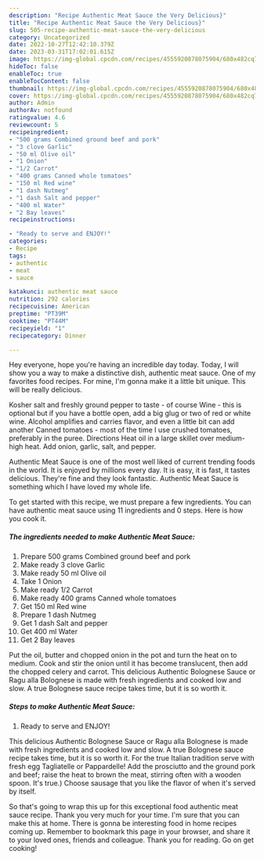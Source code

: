 ```yaml
---
description: "Recipe Authentic Meat Sauce the Very Delicious}"
title: "Recipe Authentic Meat Sauce the Very Delicious}"
slug: 505-recipe-authentic-meat-sauce-the-very-delicious
category: Uncategorized
date: 2022-10-27T12:42:10.379Z
date: 2023-03-31T17:02:01.615Z
image: https://img-global.cpcdn.com/recipes/4555920878075904/680x482cq70/authentic-meat-sauce-recipe-main-photo.jpg
hideToc: false
enableToc: true
enableTocContent: false
thumbnail: https://img-global.cpcdn.com/recipes/4555920878075904/680x482cq70/authentic-meat-sauce-recipe-main-photo.jpg
cover: https://img-global.cpcdn.com/recipes/4555920878075904/680x482cq70/authentic-meat-sauce-recipe-main-photo.jpg
author: Admin
authorAv: notfound
ratingvalue: 4.6
reviewcount: 5
recipeingredient:
- "500 grams Combined ground beef and pork"
- "3 clove Garlic"
- "50 ml Olive oil"
- "1 Onion"
- "1/2 Carrot"
- "400 grams Canned whole tomatoes"
- "150 ml Red wine"
- "1 dash Nutmeg"
- "1 dash Salt and pepper"
- "400 ml Water"
- "2 Bay leaves"
recipeinstructions:

- "Ready to serve and ENJOY!"
categories:
- Recipe
tags:
- authentic
- meat
- sauce

katakunci: authentic meat sauce 
nutrition: 292 calories
recipecuisine: American
preptime: "PT39M"
cooktime: "PT44M"
recipeyield: "1"
recipecategory: Dinner

---
```



Hey everyone, hope you're having an incredible day today. Today, I will show you a way to make a distinctive dish, authentic meat sauce. One of my favorites food recipes. For mine, I'm gonna make it a little bit unique. This will be really delicious.

Kosher salt and freshly ground pepper to taste - of course Wine - this is optional but if you have a bottle open, add a big glug or two of red or white wine. Alcohol amplifies and carries flavor, and even a little bit can add another Canned tomatoes - most of the time I use crushed tomatoes, preferably in the puree. Directions Heat oil in a large skillet over medium-high heat. Add onion, garlic, salt, and pepper.

Authentic Meat Sauce is one of the most well liked of current trending foods in the world. It is enjoyed by millions every day. It is easy, it is fast, it tastes delicious. They're fine and they look fantastic. Authentic Meat Sauce is something which I have loved my whole life.


To get started with this recipe, we must prepare a few ingredients. You can have authentic meat sauce using 11 ingredients and 0 steps. Here is how you cook it.

<!--inarticleads1-->

##### The ingredients needed to make Authentic Meat Sauce:

1. Prepare 500 grams Combined ground beef and pork
1. Make ready 3 clove Garlic
1. Make ready 50 ml Olive oil
1. Take 1 Onion
1. Make ready 1/2 Carrot
1. Make ready 400 grams Canned whole tomatoes
1. Get 150 ml Red wine
1. Prepare 1 dash Nutmeg
1. Get 1 dash Salt and pepper
1. Get 400 ml Water
1. Get 2 Bay leaves


Put the oil, butter and chopped onion in the pot and turn the heat on to medium. Cook and stir the onion until it has become translucent, then add the chopped celery and carrot. This delicious Authentic Bolognese Sauce or Ragu alla Bolognese is made with fresh ingredients and cooked low and slow. A true Bolognese sauce recipe takes time, but it is so worth it. 

<!--inarticleads2-->

##### Steps to make Authentic Meat Sauce:


1. Ready to serve and ENJOY!

This delicious Authentic Bolognese Sauce or Ragu alla Bolognese is made with fresh ingredients and cooked low and slow. A true Bolognese sauce recipe takes time, but it is so worth it. For the true Italian tradition serve with fresh egg Tagliatelle or Pappardelle! Add the prosciutto and the ground pork and beef; raise the heat to brown the meat, stirring often with a wooden spoon. It&#39;s true.) Choose sausage that you like the flavor of when it&#39;s served by itself. 

So that's going to wrap this up for this exceptional food authentic meat sauce recipe. Thank you very much for your time. I'm sure that you can make this at home. There is gonna be interesting food in home recipes coming up. Remember to bookmark this page in your browser, and share it to your loved ones, friends and colleague. Thank you for reading. Go on get cooking!
